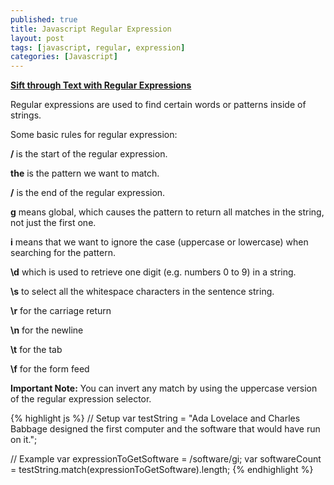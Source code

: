 ```yaml
---
published: true
title: Javascript Regular Expression
layout: post
tags: [javascript, regular, expression]
categories: [Javascript]
---
```

<b><u>Sift through Text with Regular Expressions</u></b>

Regular expressions are used to find certain words or patterns inside of strings.

Some basic rules for regular expression:

<b>/ </b> is the start of the regular expression.

<b>the</b> is the pattern we want to match.

<b>/</b> is the end of the regular expression.

<b>g</b> means global, which causes the pattern to return all matches in the string, not just the first one.

<b>i</b>  means that we want to ignore the case (uppercase or lowercase) when searching for the pattern.

<b>\d</b>  which is used to retrieve one digit (e.g. numbers 0 to 9) in a string.

<b>\s</b> to select all the whitespace characters in the sentence string.

<b>\r</b> for the carriage return

<b>\n</b> for the newline

<b>\t</b> for the tab
 
<b>\f</b>  for the form feed

<b>Important Note:</b> You can invert any match by using the uppercase version of the regular expression selector.
 
{% highlight js %}
// Setup
var testString = "Ada Lovelace and Charles Babbage designed the first computer and the software that would have run on it.";

// Example
var expressionToGetSoftware = /software/gi;
var softwareCount = testString.match(expressionToGetSoftware).length;
{% endhighlight %}
